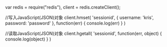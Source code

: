 var 	redis 	= require("redis"),
	client 	= redis.createClient();

//写入JavaScript(JSON)对象
client.hmset(
	'sessionid', 
	{ username: 'kris', password: 'password' }, 
	function(err) {
  		console.log(err)
	}
)

//读取JavaScript(JSON)对象
client.hgetall(
	'sessionid', 
	function(err, object) {
  		console.log(object)
	}
)
